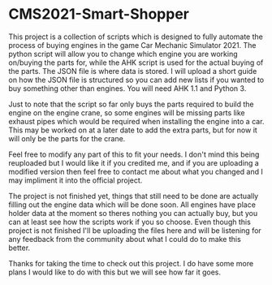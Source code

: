 # CMS2021-Smart-Shopper
This project is a collection of scripts which is designed to fully automate the process of buying engines in the game Car Mechanic Simulator 2021. The python script will allow you to change which engine you are working on/buying the parts for, while the AHK script is used for the actual buying of the parts. The JSON file is where data is stored. I will upload a short guide on how the JSON file is structured so you can add new lists if you wanted to buy something other than engines.
You will need AHK 1.1 and Python 3.

Just to note that the script so far only buys the parts required to build the engine on the engine crane, so some engines will be missing parts like exhaust pipes which would be required when installing the engine into a car. This may be worked on at a later date to add the extra parts, but for now it will only be the parts for the crane.

Feel free to modify any part of this to fit your needs. I don't mind this being reuploaded but I would like it if you credited me, and if you are uploading a modified version then feel free to contact me about what you changed and I may impliment it into the official project.

The project is not finished yet, things that still need to be done are actually filling out the engine data which will be done soon. All engines have place holder data at the moment so theres nothing you can actually buy, but you can at least see how the scripts work if you so choose. Even though this project is not finished I'll be uploading the files here and will be listening for any feedback from the community about what I could do to make this better. 



Thanks for taking the time to check out this project. I do have some more plans I would like to do with this but we will see how far it goes.
